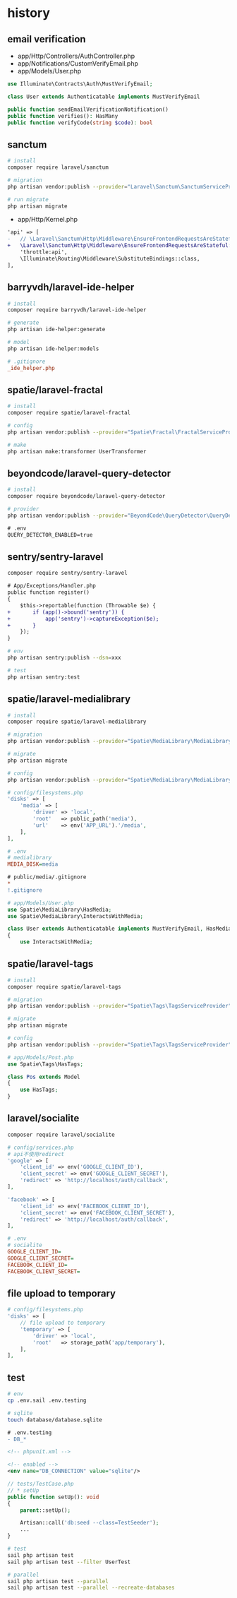 # history

## email verification

-   app/Http/Controllers/AuthController.php
-   app/Notifications/CustomVerifyEmail.php
-   app/Models/User.php

```php
use Illuminate\Contracts\Auth\MustVerifyEmail;

class User extends Authenticatable implements MustVerifyEmail

public function sendEmailVerificationNotification()
public function verifies(): HasMany
public function verifyCode(string $code): bool
```

## sanctum

```sh
# install
composer require laravel/sanctum

# migration
php artisan vendor:publish --provider="Laravel\Sanctum\SanctumServiceProvider"

# run migrate
php artisan migrate
```

-   app/Http/Kernel.php

```diff
'api' => [
-   // \Laravel\Sanctum\Http\Middleware\EnsureFrontendRequestsAreStateful::class,
+   \Laravel\Sanctum\Http\Middleware\EnsureFrontendRequestsAreStateful::class,
    'throttle:api',
    \Illuminate\Routing\Middleware\SubstituteBindings::class,
],
```

## barryvdh/laravel-ide-helper

```sh
# install
composer require barryvdh/laravel-ide-helper

# generate
php artisan ide-helper:generate

# model
php artisan ide-helper:models
```

```ini
# .gitignore
_ide_helper.php
```

## spatie/laravel-fractal

```sh
# install
composer require spatie/laravel-fractal

# config
php artisan vendor:publish --provider="Spatie\Fractal\FractalServiceProvider"

# make
php artisan make:transformer UserTransformer
```

## beyondcode/laravel-query-detector

```sh
# install
composer require beyondcode/laravel-query-detector

# provider
php artisan vendor:publish --provider="BeyondCode\QueryDetector\QueryDetectorServiceProvider"
```

```diff
# .env
QUERY_DETECTOR_ENABLED=true
```

## sentry/sentry-laravel

```sh
composer require sentry/sentry-laravel
```

```diff
# App/Exceptions/Handler.php
public function register()
{
    $this->reportable(function (Throwable $e) {
+       if (app()->bound('sentry')) {
+           app('sentry')->captureException($e);
+       }
    });
}
```

```sh
# env
php artisan sentry:publish --dsn=xxx

# test
php artisan sentry:test
```

## spatie/laravel-medialibrary

```sh
# install
composer require spatie/laravel-medialibrary

# migration
php artisan vendor:publish --provider="Spatie\MediaLibrary\MediaLibraryServiceProvider" --tag="migrations"

# migrate
php artisan migrate

# config
php artisan vendor:publish --provider="Spatie\MediaLibrary\MediaLibraryServiceProvider" --tag="config"
```

```php
# config/filesystems.php
'disks' => [
    'media' => [
        'driver' => 'local',
        'root'   => public_path('media'),
        'url'    => env('APP_URL').'/media',
    ],
],
```

```ini
# .env
# medialibrary
MEDIA_DISK=media
```

```diff
# public/media/.gitignore
*
!.gitignore
```

```php
# app/Models/User.php
use Spatie\MediaLibrary\HasMedia;
use Spatie\MediaLibrary\InteractsWithMedia;

class User extends Authenticatable implements MustVerifyEmail, HasMedia
{
    use InteractsWithMedia;
```

## spatie/laravel-tags

```sh
# install
composer require spatie/laravel-tags

# migration
php artisan vendor:publish --provider="Spatie\Tags\TagsServiceProvider" --tag="tags-migrations"

# migrate
php artisan migrate

# config
php artisan vendor:publish --provider="Spatie\Tags\TagsServiceProvider" --tag="tags-config"
```

```php
# app/Models/Post.php
use Spatie\Tags\HasTags;

class Pos extends Model
{
    use HasTags;
}
```

## laravel/socialite

```sh
composer require laravel/socialite
```

```php
# config/services.php
# api不使用redirect
'google' => [
    'client_id' => env('GOOGLE_CLIENT_ID'),
    'client_secret' => env('GOOGLE_CLIENT_SECRET'),
    'redirect' => 'http://localhost/auth/callback',
],

'facebook' => [
    'client_id' => env('FACEBOOK_CLIENT_ID'),
    'client_secret' => env('FACEBOOK_CLIENT_SECRET'),
    'redirect' => 'http://localhost/auth/callback',
],
```

```ini
# .env
# socialite
GOOGLE_CLIENT_ID=
GOOGLE_CLIENT_SECRET=
FACEBOOK_CLIENT_ID=
FACEBOOK_CLIENT_SECRET=
```

## file upload to temporary

```php
# config/filesystems.php
'disks' => [
    // file upload to temporary
    'temporary' => [
        'driver' => 'local',
        'root'   => storage_path('app/temporary'),
    ],
],
```

## test

```sh
# env
cp .env.sail .env.testing

# sqlite
touch database/database.sqlite
```

```diff
# .env.testing
- DB_*
```

```xml
<!-- phpunit.xml -->

<!-- enabled -->
<env name="DB_CONNECTION" value="sqlite"/>
```

```php
// tests/TestCase.php
// * setUp
public function setUp(): void
{
    parent::setUp();

    Artisan::call('db:seed --class=TestSeeder');
    ...
}
```

```sh
# test
sail php artisan test
sail php artisan test --filter UserTest

# parallel
sail php artisan test --parallel
sail php artisan test --parallel --recreate-databases
```
